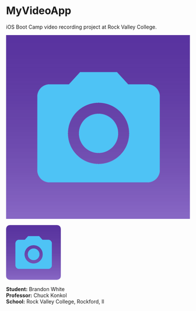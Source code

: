 MyVideoApp
==========

iOS Boot Camp video recording project at Rock Valley College.

![MyVideoApp icon](https://github.com/bwhite000/MyVideoApp/blob/master/MyVideoApp_icon.png "MyVideoApp icon")

<img src="https://github.com/bwhite000/MyVideoApp/blob/master/MyVideoApp_icon.png" style="border-radius: 10px;height: 150px;width: 150px;" />

__Student:__ Brandon White  
__Professor:__ Chuck Konkol  
__School:__ Rock Valley College, Rockford, Il
